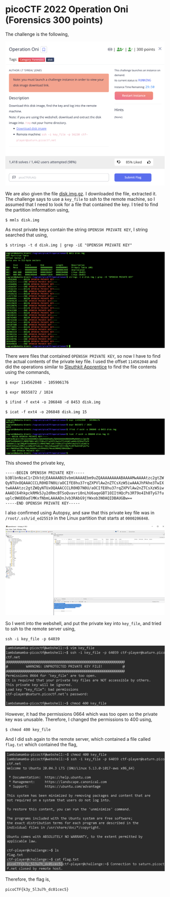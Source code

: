 # picoCTF 2022 Operation Oni (Forensics 300 points)
The challenge is the following,

![Figure 1](img/challenge.png) 

We are also given the file [disk.img.gz](./files/disk.img.gz). I downloaded the file, extracted it. The challenge says to use a `key_file` to ssh to the remote machine, so I assumed that I need to look for a file that contained the key. I tried to find the partition information using,

`$ mmls disk.img`

As most private keys contain the string `OPENSSH PRIVATE KEY`, I string searched that using,

`$ strings -t d disk.img | grep -iE "OPENSSH PRIVATE KEY"`

![Figure 1](img/mmls.png) 


There were files that contained `OPENSSH PRIVATE KEY`, so now I have to find the actual contents of the private key file. I used the offset `114562048` and did the operations similar to [Sleuthkit Apprentice](https://github.com/LambdaMamba/CTFwriteups/tree/main/picoCTF_2022/Forensics/Sleuthkit_Apprentice) to find the file contents using the commands, 

`$ expr 114562048 - 105906176`

`$ expr 8655872 / 1024`

`$ ifind -f ext4 -o 206848 -d 8453 disk.img`

`$ icat -f ext4 -o 206848 disk.img 15`


![Figure 1](img/openssh.png) 

This showed the private key, 

```
-----BEGIN OPENSSH PRIVATE KEY-----
b3BlbnNzaC1rZXktdjEAAAAABG5vbmUAAAAEbm9uZQAAAAAAAAABAAAAMwAAAAtzc2gtZW
QyNTUxOQAAACCCLR0HD7N0U/aOCIfE8hu37rqZXPVlAw2nZTCsXzW5iwAAAJhPAhe3TwIX
twAAAAtzc2gtZWQyNTUxOQAAACCCLR0HD7N0U/aOCIfE8hu37rqZXPVlAw2nZTCsXzW5iw
AAAEC64hkpckRMk5Jy2dRmcBTSoQvavri0nLhU6aqeGBT1OIItHQcPs3RT9o4Ih8TyG7fu
uplc9WUDDadlMKxfNbmLAAAADnJvb3RAbG9jYWxob3N0AQIDBAUGBw==
-----END OPENSSH PRIVATE KEY-----
```

I also confirmed using Autopsy, and saw that this private key file was in `/root/.ssh/id_ed25519` in the Linux partition that starts at `0000206848`.

![Figure 1](img/autopsy.png) 

So I went into the webshell, and put the private key into `key_file`, and tried to ssh to the remote server using,

`ssh -i key_file -p 64039`


![Figure 1](img/perm.png) 

However, it had the permissions 0664 which was too open so the private key was unusable. Therefore, I changed the permissions to 400 using,


`$ chmod 400 key_file`

And I did ssh again to the remote server, which contained a file called `flag.txt` which contained the flag,


![Figure 1](img/flag.png) 


Therefore, the flag is,

`picoCTF{k3y_5l3u7h_dc01cec5}`
